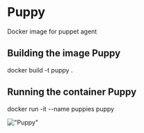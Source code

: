 # Puppy
Docker image for puppet agent


## Building the image Puppy
docker build -t puppy .

## Running the container Puppy
docker run -it --name puppies puppy



!["Puppy"](http://cdn-www.dailypuppy.com/media/dogs/anonymous/11415/20090205138253_.jpg_w450.jpg)

